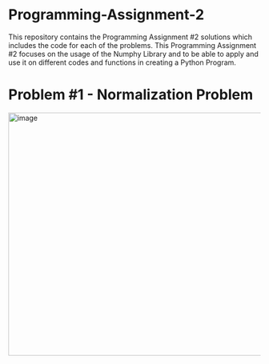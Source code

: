 # Programming-Assignment-2
This repository contains the Programming Assignment #2 solutions which includes the code for each of the problems. This Programming Assignment #2 focuses on the usage of the Numphy Library
and to be able to apply and use it on different codes and functions in creating a Python Program.

# Problem #1 - Normalization Problem



<img width="828" height="486" alt="image" src="https://github.com/user-attachments/assets/1ef29aac-2778-4870-a370-b6897c72e94c" />


